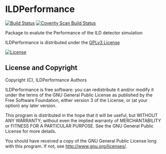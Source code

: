 # ILDPerformance
[![Build Status](https://travis-ci.org/iLCSoft/ILDPerformance.svg?branch=master)](https://travis-ci.org/iLCSoft/ILDPerformance)
[![Coverity Scan Build Status](https://scan.coverity.com/projects/12351/badge.svg)](https://scan.coverity.com/projects/ilcsoft-ildperformance)

Package to evalute the Performance of the ILD detector simulation 

ILDPerformance is distributed under the [GPLv3 License](http://www.gnu.org/licenses/gpl-3.0.en.html)

[![License](https://www.gnu.org/graphics/gplv3-127x51.png)](https://www.gnu.org/licenses/gpl-3.0.en.html)


## License and Copyright
Copyright (C), ILDPerformance Authors

ILDPerformance is free software: you can redistribute it and/or modify it under the terms of the GNU General Public License as published by the Free Software Foundation, either version 3 of the License, or (at your option) any later version.

This program is distributed in the hope that it will be useful, but WITHOUT ANY WARRANTY; without even the implied warranty of MERCHANTABILITY or FITNESS FOR A PARTICULAR PURPOSE.  See the GNU General Public License for more details.

You should have received a copy of the GNU General Public License long with this program.  If not, see <http://www.gnu.org/licenses/>.
